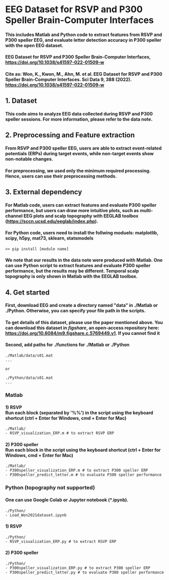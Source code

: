 # EEG Dataset for RSVP and P300 Speller Brain-Computer Interfaces
 
 #### This includes Matlab and Python code to extract features from RSVP and P300 speller EEG, and evaluate letter detection accuracy in P300 speller with the open EEG dataset.
 
 #### EEG Dataset for RSVP and P300 Speller Brain-Computer Interfaces, https://doi.org/10.1038/s41597-022-01509-w
 #### Cite as: Won, K., Kwon, M., Ahn, M. et al. EEG Dataset for RSVP and P300 Speller Brain-Computer Interfaces. Sci Data 9, 388 (2022). https://doi.org/10.1038/s41597-022-01509-w
 
 ## 1. Dataset
 #### This code aims to analyze EEG data collected during RSVP and P300 speller sessions. For more information, please refer to the data note.
 
 ## 2. Preprocessing and Feature extraction
 #### From RSVP and P300 speller EEG, users are able to extract event-related potentials (ERPs) during target events, while non-target events show non-notable changes.
 #### For preprocessing, we used only the minimum required processing. Hence, users can use their preprocessing methods.
 
 ## 3. External dependency
 #### For Matlab code, users can extract features and evaluate P300 speller performance, but users can draw more intuitive plots, such as multi-channel EEG plots and  scalp topography with EEGLAB toolbox (https://sccn.ucsd.edu/eeglab/index.php).
 #### For Python code, users need to install the follwing moduels: matplotlib, scipy, h5py, mat73, sklearn, statsmodels
 ```
 >> pip install [module name]
 ```
 #### We note that our results in the data note were produced with Matlab. One can use Python script to extract features and evaluate P300 speller performance, but the results may be different. Temporal scalp topography is only shown in Matlab with the EEGLAB toolbox.
 
 ## 4. Get started
 #### First, download EEG and create a directory named "data" in ./Matlab or ./Python. Otherwise, you can specify your file path in the scripts.
 #### To get details of this dataset, please use the paper mentioned above. You can download this dataset in _figshare_, an open-access repository here: https://doi.org/10.6084/m9.figshare.c.5769449.v1. If you cannot find it
 #### Second, add paths for ./functions for ./Matlab or ./Python
 ```
 ./Matlab/data/s01.mat
 ...
 
 or
 
 ./Python/data/s01.mat
 ...
 ```
 ### Matlab
 #### 1) RSVP </br> Run each block (separated by '%%') in the script using the keyboard shortcut (ctrl + Enter for Windows, cmd + Enter for Mac)
 ```
 ./Matlab/
 - RSVP_visualization_ERP.m # to extract RSVP ERP
 ```
 #### 2) P300 speller </br> Run each block in the script using the keyboard shortcut (ctrl + Enter for Windows, cmd + Enter for Mac)
 ```
 ./Matlab/
 - P300speller_visualization_ERP.m # to extract P300 speller ERP
 - P300speller_predict_letter.m # to evaluate P300 speller performance
 ```
 ### Python (topography not supported)
 #### One can use Google Colab or Jupyter notebook (*.ipynb).
 ```
 ./Python/
 - Load_Won2021dataset.ipynb
 ```
 #### 1) RSVP
  ```
 ./Python/
 - RSVP_visualization_ERP.py # to extract RSVP ERP
 ```
 #### 2) P300 speller
  ```
 ./Python/
 - P300speller_visualization_ERP.py # to extract P300 speller ERP
 - P300speller_predict_letter.py # to evaluate P300 speller performance
 ```
